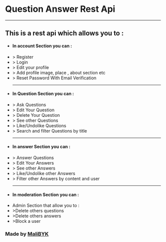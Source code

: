 <h1>Question Answer Rest Api</h1>
<hr />
<h2>This is a rest api which allows you to :</h4>
<ul>
  <li><h4>In account Section you can :</h4></li>
  <li>> Register</li>
  <li>> Login</li>
  <li>> Edit your profile</li>
  <li>> Add profile image, place , about section etc</li>
  <li>> Reset Password With Email Verification</li>
  <hr />
  <li><h4>In Question Section you can :</h4></li>
  <li>> Ask Questions</li>
  <li>> Edit Your Question</li>
  <li>> Delete Your Question</li>
  <li>> See other Questions</li>
  <li>> Like/Undolike Questions</li>
  <li>> Search and filter Questions by title</li>
  <hr />
  <li><h4>In answer Section you can :</h4></li>
  <li>> Answer Questions</li>
  <li>> Edit Your Answers</li>
  <li>> See other Answers</li>
  <li>> Like/Undolike other Answers</li>
  <li>> Filter other Answers by content and user</li>
  <hr />
  <li><h4>In moderation Section you can :</h4></li>
  <li>Admin Section that allow you to :</li>
  <li>>Delete others questions</li>
  <li>>Delete others answers</li>
  <li>>Block a user</li>
</ul>

<h3>
  Made by <a href="http://malibyk.github.io">MaliBYK</a>
  <h3></h3>
</h3>

